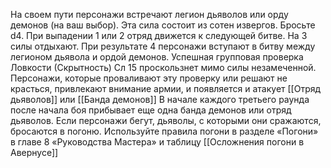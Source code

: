 На своем пути персонажи встречают легион дьяволов или орду демонов (на ваш выбор).
Эта сила состоит из сотен извергов.
Бросьте d4. При выпадении 1 или 2 отряд движется к следующей битве.
На 3 силы отдыхают.
При результате 4 персонажи вступают в битву между легионом дьявола и ордой демонов.
Успешная групповая проверка Ловкости (Скрытность) Сл 15 проскользнет мимо силы незамеченной.
Персонажи, которые проваливают эту проверку или решают не красться, привлекают внимание армии, и появляется и атакует [[Отряд дьяволов]] или [[Банда демонов]]
В начале каждого третьего раунда после начала боя прибывает еще одна банда демонов или отряд дьяволов.
Если персонажи бегут, дьяволы, с которыми они сражаются, бросаются в погоню.
Используйте правила погони в разделе «Погони» в главе 8 «Руководства Мастера» и таблицу [[Осложнения погони в Авернусе]]
